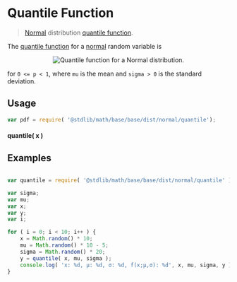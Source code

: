 Quantile Function
===
> [Normal][normal] distribution [quantile function](https://en.wikipedia.org/wiki/Quantile_function).

<!-- <intro> -->

The [quantile function](https://en.wikipedia.org/wiki/Quantile_function) for a [normal][normal] random variable is

<!-- <equation class="equation" label="eq:" align="center" raw="" alt=""> -->
<div class="equation" align="center" data-raw-text=" Q(p;\mu,\sigma) = \mu+\sigma\sqrt{2}\,\operatorname{erf}^{-1}(2p-1)" data-equation="eq:quantile_function">
	<img src="https://cdn.rawgit.com/distributions-io/normal-quantile/5277bd1fd27698217bba83b9e2ecc88e76c68d9f/docs/img/eqn.svg" alt="Quantile function for a Normal distribution.">
	<br>
</div>

for `0 <= p < 1`, where `mu` is the mean and `sigma > 0` is the standard deviation.

<!-- </intro> -->

<!-- <usage> -->

## Usage
``` javascript
var pdf = require( '@stdlib/math/base/base/dist/normal/quantile');
```

#### quantile( x )
<!-- </usage> -->

<!-- <examples> -->
## Examples

``` javascript

var quantile = require( '@stdlib/math/base/base/dist/normal/quantile' );

var sigma;
var mu;
var x;
var y;
var i;

for ( i = 0; i < 10; i++ ) {
	x = Math.random() * 10;
	mu = Math.random() * 10 - 5;
	sigma = Math.random() * 20;
	y = quantile( x, mu, sigma );
	console.log( 'x: %d, µ: %d, σ: %d, f(x;µ,σ): %d', x, mu, sigma, y );
}
```
<!-- </examples> -->


<!-- <links> -->
[normal]: https://en.wikipedia.org/wiki/Normal_distribution
<!-- </links> -->